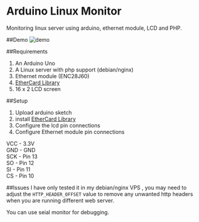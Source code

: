 # Arduino Linux Monitor
Monitoring linux server using arduino, ethernet module, LCD and PHP.

##Demo 
![demo](http://i.imgur.com/CNQ7JSf.gif "demo")

##Requirements
1. An Arduino Uno
2. A Linux server with php support (debian/nginx)
3. Ethernet module (ENC28J60)
4. [EtherCard Library](https://github.com/jcw/ethercard) 
5. 16 x 2 LCD screen

##Setup
1. Upload arduino sketch
2. install [EtherCard Library](https://github.com/jcw/ethercard)
3. Configure the lcd pin connections
4. Configure Ethernet module pin connections

VCC -   3.3V  
GND - GND  
SCK - Pin 13  
SO  - Pin 12  
SI  - Pin 11  
CS  - Pin  10

##Issues
I have only tested it in my debian/nginx VPS , you may need to adjust the ```HTTP_HEADER_OFFSET``` value to remove any unwanted http headers when you are running different web server.

You can use seial monitor for debugging.






